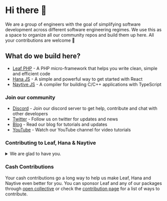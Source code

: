 # Hi there 👋

We are a group of engineers with the goal of simplifying software development across different software engineering regimes. We use this as a space to organize all our community repos and build them up here. All your contributions are welcome 🍁

## What do we build here?

- [Leaf PHP](https://github.com/leafsphp/leaf) - A PHP micro-framework that helps you write clean, simple and efficient code
- [Hana JS](https://github.com/leafsphp/hana) - A simple and powerful way to get started with React
- [Naytive JS](https://github.com/leafsphp/naytive) - A compiler for building C/C++ applications with TypeScript

### Join our community

- [Discord](https://discord.gg/4nX9FyJ) - Join our discord server to get help, contribute and chat with other developers
- [Twitter](https://twitter.com/leafphp) - Follow us on twitter for updates and news
- [Blog](https://leafphp.dev/blog) - Read our blog for tutorials and updates
- [YouTube](https://www.youtube.com/@leafphp) - Watch our YouTube channel for video tutorials

### Contributing to Leaf, Hana & Naytive

<details>
<summary>We are glad to have you.</summary>

All contributions are welcome! To get started, familiarize yourself with our [contribution guide](https://leafphp.dev/community/contributing.html) and you'll be ready to make your first pull request 🚀

To report a security vulnerability, you can reach out to [@mychidarko](https://twitter.com/mychidarko) or [@leafphp](https://twitter.com/leafphp) on twitter. We will coordinate the fix and eventually commit the solution in this project.
</details>

### Cash Contributions

Your cash contributions go a long way to help us make Leaf, Hana and Naytive even better for you. You can sponsor Leaf and any of our packages through [open collective](https://opencollective.com/leaf) or check the [contribution page](https://leafphp.dev/support/) for a list of ways to contribute.

<!--

**Here are some ideas to get you started:**

🙋‍♀️ A short introduction - what is your organization all about?
🌈 Contribution guidelines - how can the community get involved?
👩‍💻 Useful resources - where can the community find your docs? Is there anything else the community should know?
🍿 Fun facts - what does your team eat for breakfast?
🧙 Remember, you can do mighty things with the power of [Markdown](https://docs.github.com/github/writing-on-github/getting-started-with-writing-and-formatting-on-github/basic-writing-and-formatting-syntax)
-->
